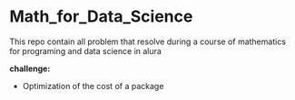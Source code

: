 # Math_for_Data_Science
This repo contain all problem that resolve during a course of mathematics for programing and data science in alura

**challenge:**
- Optimization of the cost of a package
